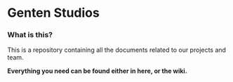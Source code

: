 # Genten Studios

### What is this?
This is a repository containing all the documents related to our projects and team.

**Everything you need can be found either in here, or the wiki.**
